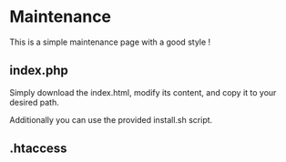 # Maintenance

This is a simple maintenance page with a good style !


## index.php

Simply download the index.html, modify its content, and copy it to your desired path.

Additionally you can use the provided install.sh script.

## .htaccess

